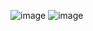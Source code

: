 ![image](https://github.com/user-attachments/assets/c61c69e4-65d8-4880-af79-168a08b1d7ab)
![image](https://github.com/user-attachments/assets/597c50e6-aa46-4979-a4c5-141db43a2814)
